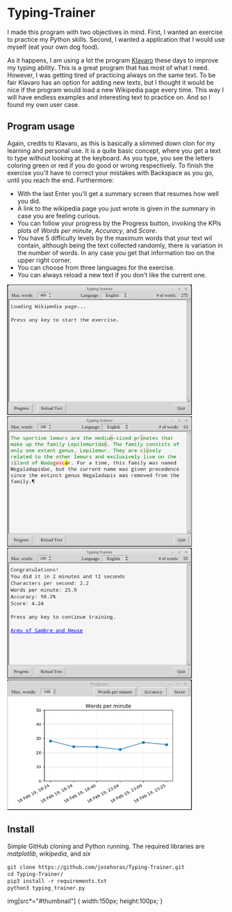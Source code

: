 # Typing-Trainer

I made this program with two objectives in mind. First, I wanted an exercise to practice my Python skills. Second, I wanted a application that I would use myself (eat your own dog food).

As it happens, I am using a lot the program [Klavaro](https://sourceforge.net/projects/klavaro/) these days to improve my typing ability. This is a great program that has most of what I need. However, I was getting tired of practicing always on the same text. To be fair Klavaro has an option for adding new texts, but I thought it would be nice if the program would load a new Wikipedia page every time. This way I will have endless examples and interesting text to practice on. And so I found my own user case.

## Program usage

Again, credits to Klavaro, as this is basically a slimmed down clon for my learning and personal use. It is a quite basic concept, where you get a text to type without looking at the keyboard. As you type, you see the letters coloring green or red if you do good or wrong respectively. To finish the exercise you'll have to correct your mistakes with Backspace as you go, until you reach the end. Furthermore:
- With the last Enter you'll get a summary screen that resumes how well you did.
- A link to the wikipedia page you just wrote is given in the summary in case you are feeling curious.
- You can follow your progress by the Progress button, invoking the KPIs plots of _Words per minute_, _Accuracy_, and _Score_.
- You have 5 difficulty levels by the maximum words that your text wil contain, although being the text collected randomly, there is variation in the number of words. In any case you get that information too on the upper right corner.
- You can choose from three languages for the exercise.
- You can always reload a new text if you don't like the current one.

<img src="https://github.com/josehoras/Typing-Trainer/blob/master/loading.png" alt="Loading"
	title="Loading screen" width="425" height="300" />
<img src="https://github.com/josehoras/Typing-Trainer/blob/master/training.png" alt="Training"
	title="Training screen" width="425" height="300" />
<img src="https://github.com/josehoras/Typing-Trainer/blob/master/summary.png" alt="Summary"
	title="Summary screen" width="425" height="300" />
<img src="https://github.com/josehoras/Typing-Trainer/blob/master/progress.png" alt="Progress"
	title="Progress screen" width="425" height="300" />
  
## Install

Simple GitHub cloning and Python running. The required libraries are _matplotlib_, _wikipedia_, and _six_ 
```
git clone https://github.com/josehoras/Typing-Trainer.git
cd Typing-Trainer/
pip3 install -r requirements.txt
python3 typing_trainer.py
```
img[src*="#thumbnail"] {
   width:150px;
   height:100px;
}
